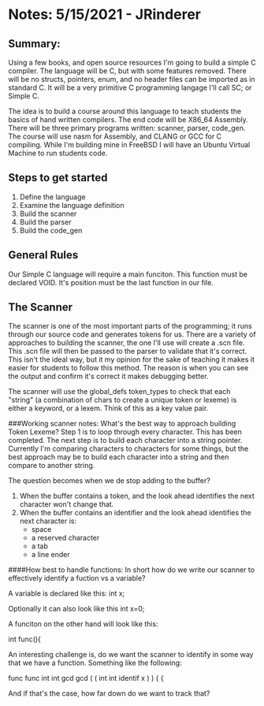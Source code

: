 # Notes: 5/15/2021 - JRinderer

## Summary: 
Using a few books, and open source resources I'm going to build a simple C compiler. The language will be C,
but with some features removed. There will be no structs, pointers, enum, and no header files can be imported as in
standard C. It will be a very primitive C programming langage I'll call SC; or Simple C.

The idea is to build a course around this language to teach students the basics of hand written compilers. The end code
will be X86_64 Assembly. There will be three primary programs written: scanner, parser, code_gen. The course will use
nasm for Assembly, and CLANG or GCC for C compiling. While I'm building mine in FreeBSD I will have an Ubuntu Virtual
Machine to run students code.

## Steps to get started

1. Define the language
2. Examine the language definition
3. Build the scanner
4. Build the parser
5. Build the code_gen

## General Rules
Our Simple C language will require a main funciton. This function must be declared VOID. It's position must be the last
function in our file.

## The Scanner
The scanner is one of the most important parts of the programming; it runs through our source code and generates tokens
for us. There are a variety of approaches to building the scanner, the one I'll use will create a .scn file. This .scn
file will then be passed to the parser to validate that it's correct. This isn't the ideal way, but it my opinion for
the sake of teaching it makes it easier for students to follow this method. The reason is when you can see the output
and confirm it's correct it makes debugging better. 

The scanner will use the global_defs token_types to check that each "string" (a combination of chars to create a unique
token or lexeme) is either a keyword, or a lexem. Think of this as a key value pair.

###Working scanner notes:
What's the best way to approach building Token Lexeme? Step 1 is to loop through every character. This has been completed.
The next step is to build each character into a string pointer. Currently I'm comparing characters to characters for some things,
but the best approach may be to build each character into a string and then compare to another string.

The question becomes when we de stop adding to the buffer?
1. When the buffer contains a token, and the look ahead identifies the next character won't change that.
2. When the buffer contains an identifier and the look ahead identifies the next character is:
    * space
    * a reserved character
    * a tab
    * a line ender
   
####How best to handle functions:
In short how do we write our scanner to effectively identify a fuction vs a variable? 

A variable is declared like this:
int x; 

Optionally it can also look like this
int x=0;

A funciton on the other hand will look like this:

int func(){

An interesting challenge is, do we want the scanner to identify in some way that we have a function.
Something like the following:

func     func
int      int
gcd      gcd
(        (
int      int
identif  x
)        )
{        {

And if that's the case, how far down do we want to track that?